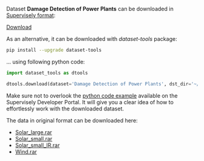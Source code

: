 Dataset **Damage Detection of Power Plants** can be downloaded in [Supervisely format](https://developer.supervisely.com/api-references/supervisely-annotation-json-format):

 [Download](https://assets.supervisely.com/supervisely-supervisely-assets-public/teams_storage/y/9/5H/qTa1Ng1Lzwu8QO8u7ENy95djFaZiNjf3cUxERgILoBDXqdzqk5FdjaOZeZ47BlhWOEOt9ktGvJaWpEVVjiYGmL9gc6cIuPrRED2BmVc5lXyzVhK8KePMiz8cYZWG.tar)

As an alternative, it can be downloaded with *dataset-tools* package:
``` bash
pip install --upgrade dataset-tools
```

... using following python code:
``` python
import dataset_tools as dtools

dtools.download(dataset='Damage Detection of Power Plants', dst_dir='~/dataset-ninja/')
```
Make sure not to overlook the [python code example](https://developer.supervisely.com/getting-started/python-sdk-tutorials/iterate-over-a-local-project) available on the Supervisely Developer Portal. It will give you a clear idea of how to effortlessly work with the downloaded dataset.

The data in original format can be downloaded here:

- [Solar_large.rar](https://dataverse.harvard.edu/dataset.xhtml?persistentId=doi:10.7910/DVN/GFYPQW#)
- [Solar_small.rar](https://dataverse.harvard.edu/dataset.xhtml?persistentId=doi:10.7910/DVN/GFYPQW#)
- [Solar_small_IR.rar](https://dataverse.harvard.edu/dataset.xhtml?persistentId=doi:10.7910/DVN/GFYPQW#)
- [Wind.rar](https://dataverse.harvard.edu/dataset.xhtml?persistentId=doi:10.7910/DVN/GFYPQW#)

